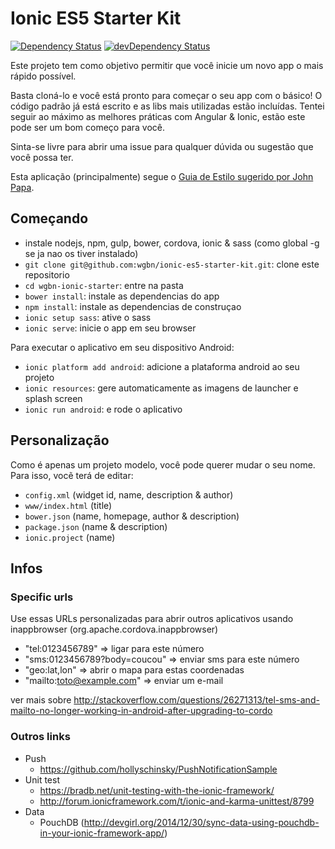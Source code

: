 # Ionic ES5 Starter Kit

[![Dependency Status](https://david-dm.org/loicknuchel/ionic-starter.svg)](https://david-dm.org/loicknuchel/ionic-starter)
[![devDependency Status](https://david-dm.org/loicknuchel/ionic-starter/dev-status.svg)](https://david-dm.org/loicknuchel/ionic-starter#info=devDependencies)

Este projeto tem como objetivo permitir que você inicie um novo app o mais rápido possível.

Basta cloná-lo e você está pronto para começar o seu app com o básico! O código padrão já está escrito e as libs mais utilizadas estão incluídas. Tentei seguir ao máximo as melhores práticas com Angular & Ionic, estão este pode ser um bom começo para você.

Sinta-se livre para abrir uma issue para qualquer dúvida ou sugestão que você possa ter.

Esta aplicação (principalmente) segue o [Guia de Estilo sugerido por John Papa](https://github.com/johnpapa/angular-styleguide/blob/master/a1/i18n/pt-BR.md).

## Começando

- instale nodejs, npm, gulp, bower, cordova, ionic & sass (como global -g se ja nao os tiver instalado)
- `git clone git@github.com:wgbn/ionic-es5-starter-kit.git`: clone este repositorio
- `cd wgbn-ionic-starter`: entre na pasta
- `bower install`: instale as dependencias do app
- `npm install`: instale as dependencias de construçao
- `ionic setup sass`: ative o sass
- `ionic serve`: inicie o app em seu browser

Para executar o aplicativo em seu dispositivo Android:

- `ionic platform add android`: adicione a plataforma android ao seu projeto
- `ionic resources`: gere automaticamente as imagens de launcher e splash screen
- `ionic run android`: e rode o aplicativo

## Personalização

Como é apenas um projeto modelo, você pode querer mudar o seu nome. Para isso, vocẽ terá de editar:

- `config.xml` (widget id, name, description & author)
- `www/index.html` (title)
- `bower.json` (name, homepage, author & description)
- `package.json` (name & description)
- `ionic.project` (name)

## Infos

### Specific urls

Use essas URLs personalizadas para abrir outros aplicativos usando inappbrowser (org.apache.cordova.inappbrowser)

- "tel:0123456789" => ligar para este número
- "sms:0123456789?body=coucou" => enviar sms para este número
- "geo:lat,lon" => abrir o mapa para estas coordenadas
- "mailto:toto@example.com" => enviar um e-mail

ver mais sobre http://stackoverflow.com/questions/26271313/tel-sms-and-mailto-no-longer-working-in-android-after-upgrading-to-cordo

### Outros links

- Push
    - https://github.com/hollyschinsky/PushNotificationSample
- Unit test
    - https://bradb.net/unit-testing-with-the-ionic-framework/
    - http://forum.ionicframework.com/t/ionic-and-karma-unittest/8799
- Data
    - PouchDB (http://devgirl.org/2014/12/30/sync-data-using-pouchdb-in-your-ionic-framework-app/)
